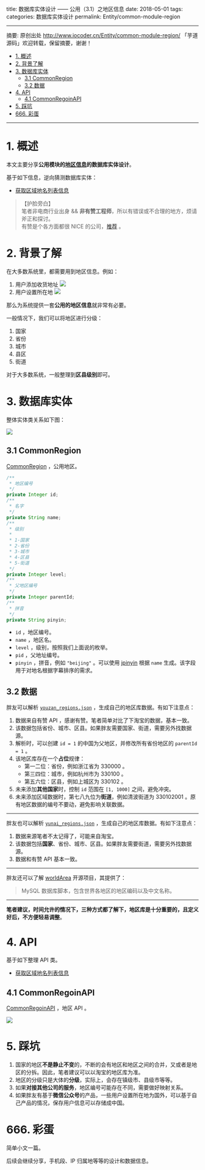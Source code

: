 title: 数据库实体设计 —— 公用（3.1）之地区信息
date: 2018-05-01
tags:
categories: 数据库实体设计
permalink: Entity/common-module-region

-------

摘要: 原创出处 http://www.iocoder.cn/Entity/common-module-region/ 「芋道源码」欢迎转载，保留摘要，谢谢！

- [1. 概述](http://www.iocoder.cn/Entity/common-module-region/)
- [2. 背景了解](http://www.iocoder.cn/Entity/common-module-region/)
- [3. 数据库实体](http://www.iocoder.cn/Entity/common-module-region/)
  - [3.1 CommonRegion](http://www.iocoder.cn/Entity/common-module-region/)
  - [3.2 数据](http://www.iocoder.cn/Entity/common-module-region/)
- [4. API](http://www.iocoder.cn/Entity/common-module-region/)
  - [4.1 CommonRegoinAPI](http://www.iocoder.cn/Entity/common-module-region/)
- [5. 踩坑](http://www.iocoder.cn/Entity/common-module-region/)
- [666. 彩蛋](http://www.iocoder.cn/Entity/common-module-region/)

-------

# 1. 概述

本文主要分享**公用模块的[地区信息](#)的数据库实体设计**。

基于如下信息，逆向猜测数据库实体：

* [获取区域地名列表信息](https://www.youzanyun.com/apilist/detail/group_trade/logistics/youzan.regions.get)

> 【护脸旁白】  
> 笔者非电商行业出身 && **非有赞工程师**，所以有错误或不合理的地方，烦请斧正和探讨。  
> 有赞是个各方面都很 NICE 的公司，[推荐](http://www.iocoder.cn/NeiTui/hangzhou/?self) 。

# 2. 背景了解

在大多数系统里，都需要用到地区信息。例如：

1. 用户添加收货地址 ![](http://www.iocoder.cn/images/Entity/2018_05_01/01.png)
2. 用户设置所在地  ![](http://www.iocoder.cn/images/Entity/2018_05_01/02.png)

那么为系统提供一套**公用的地区信息**就非常有必要。

一般情况下，我们可以将地区进行分级：

1. 国家
2. 省份
3. 城市
4. 县区
5. 街道

对于大多数系统，一般整理到**区县级别**即可。

# 3. 数据库实体

整体实体类关系如下图：

![](http://www.iocoder.cn/images/Entity/2018_05_01/03.png)

## 3.1 CommonRegion

[CommonRegion](https://github.com/YunaiV/doraemon-entity/blob/6db375bb4cdd474f89cb367970780ab5b5881cbd/src/main/java/cn/iocoder/doraemon/commongroup/entity/CommonRegion.java) ，公用地区。

```Java
/**
 * 地区编号
 */
private Integer id;
/**
 * 名字
 */
private String name;
/**
 * 级别
 *
 * 1-国家
 * 2-省份
 * 3-城市
 * 4-区县
 * 5-街道
 */
private Integer level;
/**
 * 父地区编号
 */
private Integer parentId;
/**
 * 拼音
 */
private String pinyin;
```

* `id` ，地区编号。
* `name` ，地区名。
* `level` ，级别，按照我们上面说的枚举。
* `pid` ，父地址编号。
* `pinyin` ，拼音，例如 `"beijing"` 。可以使用 [jpinyin](https://mvnrepository.com/artifact/com.github.stuxuhai/jpinyin/1.1.8) 根据 `name` 生成。该字段用于对地名根据字幕排序的需求。

## 3.2 数据

胖友可以解析 [`youzan_regions.json`](https://github.com/YunaiV/doraemon-entity/blob/6db375bb4cdd474f89cb367970780ab5b5881cbd/src/main/java/cn/iocoder/doraemon/commongroup/entity/youzan_regions.json) ，生成自己的地区库数据。有如下注意点：

1. 数据来自有赞 API ，感谢有赞。笔者简单对比了下淘宝的数据，基本一致。
2. 该数据包括省份、城市、区县。如果胖友需要国家、街道，需要另外找数据源。 
3. 解析时，可以创建 `id = 1` 的中国为父地区，并修改所有省份地区的 `parentId = 1` 。
4. 该地区库存在一个**占位**规律：
    * 第一二位：省份，例如浙江省为 330000 。
    * 第三四位：城市，例如杭州市为 330100 。
    * 第五六位：区县，例如上城区为 330102 。
5. 未来添加**其他国家**时，控制 `id` 范围在 `[1, 1000]` 之间，避免冲突。
6. 未来添加区域数据时，第七八九位为**街道**，例如清波街道为 330102001 。原有地区数据的编号不要动，避免影响关联数据。 

-------

胖友也可以解析 [`yunai_regions.json`](https://github.com/YunaiV/doraemon-entity/blob/6db375bb4cdd474f89cb367970780ab5b5881cbd/src/main/java/cn/iocoder/doraemon/commongroup/entity/yunai_regions.json) ，生成自己的地区库数据。有如下注意点：

1. 数据来源笔者不太记得了，可能来自淘宝。
2. 该数据包括**国家**、省份、城市、区县。如果胖友需要街道，需要另外找数据源。
3. 数据和有赞 API 基本一致。 

-------

胖友还可以了解 [worldArea](https://github.com/chency147/worldArea) 开源项目，其提供了：

> MySQL 数据库脚本，包含世界各地区的地区编码以及中文名称。

-------

**笔者建议，时间允许的情况下，三种方式都了解下，地区库是十分重要的，且定义好后，不方便轻易调整**。

# 4. API

基于如下整理 API 类。

* [获取区域地名列表信息](https://www.youzanyun.com/apilist/detail/group_trade/logistics/youzan.regions.get)

## 4.1 CommonRegoinAPI

[CommonRegoinAPI](https://github.com/YunaiV/doraemon-entity/blob/6db375bb4cdd474f89cb367970780ab5b5881cbd/src/main/java/cn/iocoder/doraemon/commongroup/CommonRegoinAPI.java) ，地区 API 。

![](http://www.iocoder.cn/images/Entity/2018_05_01/04.png)

# 5. 踩坑

1. 国家的地区**不是静止不变**的，不断的会有地区和地区之间的合并，又或者是地区的分拆。因此，笔者建议可以以淘宝的地区库为准。
2. 地区的分级只是大体的**分级**，实际上，会存在镇级市、县级市等等。
3. 如果**对接其他公司的服务**，地区编号可能存在不同，需要做好映射关系。
4. 如果胖友有基于**微信公众号**的产品，一些用户设置所在地为国外，可以基于自己产品的情况，保存用户信息可以存储成中国。

# 666. 彩蛋

简单小文一篇。

后续会继续分享，手机段、IP 归属地等等的设计和数据信息。

